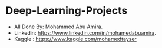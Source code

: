 # Deep-Learning-Projects

* All Done By: Mohammed Abu Amira.
* Linkedin: https://www.linkedin.com/in/mohamedabuamira.
* Kaggle  : https://www.kaggle.com/mohamedtayser

